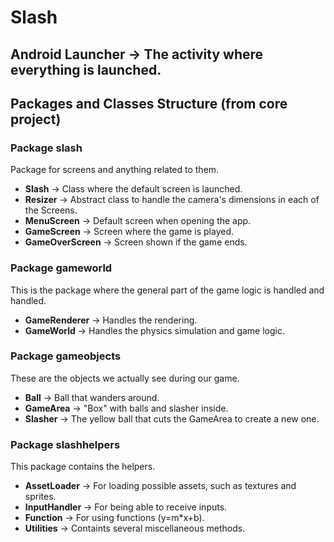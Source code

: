 # Slash

## **Android Launcher** -> The activity where everything is launched.

## Packages and Classes Structure (from core project)

### Package **slash**
Package for screens and anything related to them.
* **Slash** -> Class where the default screen is launched.
* **Resizer** -> Abstract class to handle the camera's dimensions in each of the Screens.
* **MenuScreen** -> Default screen when opening the app.
* **GameScreen** -> Screen where the game is played.
* **GameOverScreen** -> Screen shown if the game ends.


### Package **gameworld**
This is the package where the general part of the game logic is handled and handled.
* **GameRenderer** -> Handles the rendering.
* **GameWorld** -> Handles the physics simulation and game logic.


### Package **gameobjects**
These are the objects we actually see during our game.
* **Ball** -> Ball that wanders around.
* **GameArea** -> "Box" with balls and slasher inside.
* **Slasher** -> The yellow ball that cuts the GameArea to create a new one.


### Package **slashhelpers**
This package contains the helpers.
* **AssetLoader** -> For loading possible assets, such as textures and sprites.
* **InputHandler** -> For being able to receive inputs.
* **Function** -> For using functions (y=m*x+b).
* **Utilities** -> Containts several miscellaneous methods.
